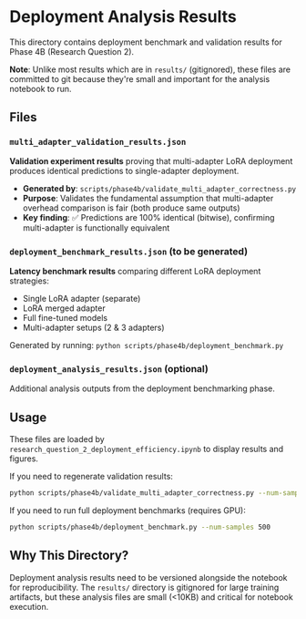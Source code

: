 # Deployment Analysis Results

This directory contains deployment benchmark and validation results for Phase 4B (Research Question 2).

**Note**: Unlike most results which are in `results/` (gitignored), these files are committed to git because they're small and important for the analysis notebook to run.

## Files

### `multi_adapter_validation_results.json`
**Validation experiment results** proving that multi-adapter LoRA deployment produces identical predictions to single-adapter deployment.

- **Generated by**: `scripts/phase4b/validate_multi_adapter_correctness.py`
- **Purpose**: Validates the fundamental assumption that multi-adapter overhead comparison is fair (both produce same outputs)
- **Key finding**: ✅ Predictions are 100% identical (bitwise), confirming multi-adapter is functionally equivalent

### `deployment_benchmark_results.json` (to be generated)
**Latency benchmark results** comparing different LoRA deployment strategies:
- Single LoRA adapter (separate)
- LoRA merged adapter
- Full fine-tuned models
- Multi-adapter setups (2 & 3 adapters)

Generated by running: `python scripts/phase4b/deployment_benchmark.py`

### `deployment_analysis_results.json` (optional)
Additional analysis outputs from the deployment benchmarking phase.

## Usage

These files are loaded by `research_question_2_deployment_efficiency.ipynb` to display results and figures.

If you need to regenerate validation results:
```bash
python scripts/phase4b/validate_multi_adapter_correctness.py --num-samples 50
```

If you need to run full deployment benchmarks (requires GPU):
```bash
python scripts/phase4b/deployment_benchmark.py --num-samples 500
```

## Why This Directory?

Deployment analysis results need to be versioned alongside the notebook for reproducibility. The `results/` directory is gitignored for large training artifacts, but these analysis files are small (<10KB) and critical for notebook execution.

